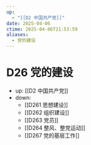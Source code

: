 ```yaml
---
up:
  - "[[D2 中国共产党]]"
date: 2025-04-06
ctime: 2025-04-06T21:53:59
aliases:
  - 党的建设
---
```


# D26 党的建设

- up: [[D2 中国共产党]]
- down:	
	- [[D261 思想建设]]
	- [[D262 组织建设]]
	- [[D263 党员]]
	- [[D264 整风、整党运动]]
	- [[D267 党的基层工作]]
	

